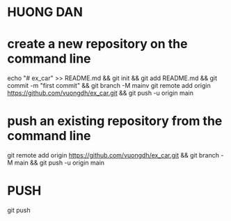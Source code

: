 # HUONG DAN
# create a new repository on the command line
echo "# ex_car" >> README.md &&
git init &&
git add README.md &&
git commit -m "first commit" &&
git branch -M mainv
git remote add origin https://github.com/vuongdh/ex_car.git &&
git push -u origin main

# push an existing repository from the command line
git remote add origin https://github.com/vuongdh/ex_car.git  &&
git branch -M main  &&
git push -u origin main

# PUSH
git push